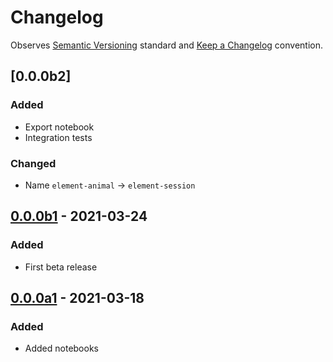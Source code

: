 # Changelog

Observes [Semantic Versioning](https://semver.org/spec/v2.0.0.html) standard and [Keep a Changelog](https://keepachangelog.com/en/1.0.0/) convention.


## [0.0.0b2]
### Added
+ Export notebook
+ Integration tests

### Changed
+ Name `element-animal` -> `element-session`


## [0.0.0b1] - 2021-03-24
### Added
+ First beta release


## [0.0.0a1] - 2021-03-18
### Added
+ Added notebooks

[0.0.0b1]: https://github.com/datajoint/workflow-animal/tree/f6d6a3353aae83ca13ff9fcc536017eb34c18f90
[0.0.0a1]: https://github.com/datajoint/workflow-animal/tree/0d3d3c970056ff4c243d17cf4f738f48268d80ad
